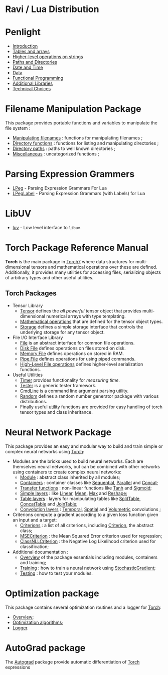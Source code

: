 # Ravi / Lua Distribution

<a name="penlight.dok"></a>
# Penlight #

 * [Introduction](pl01-introduction.md)
 * [Tables and arrays](pl02-arrays.md) 
 * [Higher-level operations on strings](pl03-strings.md) 
 * [Paths and Directories](pl04-paths.md) 
 * [Date and Time](pl05-dates.md) 
 * [Data](pl06-data.md)
 * [Functional Programming](pl07-functional.md) 
 * [Additional Libraries](pl08-additional.md) 
 * [Technical Choices](pl09-discussion.md) 

<a name="paths.dok"></a>
# Filename Manipulation Package #

This package provides portable functions and variables to manipulate the file system :
 
  * [Manipulating filenames](paths-filenames.md) : functions for manipulating filenames ;
  * [Directory functions](paths-dirfunctions.md) : functions for listing and manipulating directories ;
  * [Directory paths](paths-dirpaths.md) : paths to well known directories ;
  * [Miscellaneous](paths-misc.md) : uncategorized functions ;

<a name="lpeglabel.dok"></a>
# Parsing Expression Grammers #

 * [LPeg](lpeg.md) - Parsing Expression Grammars For Lua
 * [LPegLabel](lpeglabel.md) - Parsing Expression Grammars (with Labels) for Lua 

<a name="luv.dok"></a>
# LibUV #

* [luv](luv.md) - Low level interface to `libuv`

<a name="torch.reference.dok"></a>
# Torch Package Reference Manual #

__Torch__ is the main package in [Torch7](http://torch.ch) where data
structures for multi-dimensional tensors and mathematical operations
over these are defined. Additionally, it provides many utilities for
accessing files, serializing objects of arbitrary types and other
useful utilities.

<a name="torch.reference.dok"></a>
## Torch Packages ##

  * Tensor Library
    * [Tensor](t7tensor.md) defines the _all powerful_ tensor object that provides multi-dimensional numerical arrays with type templating.
    * [Mathematical operations](t7maths.md) that are defined for the tensor object types.
    * [Storage](t7storage.md) defines a simple storage interface that controls the underlying storage for any tensor object.
  * File I/O Interface Library
    * [File](t7file.md) is an abstract interface for common file operations.
    * [Disk File](t7diskfile.md) defines operations on files stored on disk.
    * [Memory File](t7memoryfile.md) defines operations on stored in RAM.
    * [Pipe File](t7pipefile.md) defines operations for using piped commands.
    * [High-Level File operations](t7serialization.md) defines higher-level serialization functions.
  * Useful Utilities
    * [Timer](t7timer.md) provides functionality for _measuring time_.
    * [Tester](t7tester.md) is a generic tester framework.
    * [CmdLine](t7cmdline.md) is a command line argument parsing utility.
    * [Random](t7random.md) defines a random number generator package with various distributions.
    * Finally useful [utility](t7utility.md) functions are provided for easy handling of torch tensor types and class inheritance.


<a name="nn.dok"></a>
# Neural Network Package #

This package provides an easy and modular way to build and train simple or complex neural networks using [Torch](https://github.com/torch/torch7/blob/master/README.md):
  
  * Modules are the bricks used to build neural networks. Each are themselves neural networks, but can be combined with other networks using containers to create complex neural networks:
    * [Module](t7nnmodule.md#nn.Module) : abstract class inherited by all modules;
    * [Containers](t7nncontainers.md#nn.Containers) : container classes like [Sequential](t7nncontainers.md#nn.Sequential), [Parallel](t7nncontainers.md#nn.Parallel) and [Concat](t7nncontainers.md#nn.Concat);
    * [Transfer functions](t7nntransfer.md#nn.transfer.dok) : non-linear functions like [Tanh](t7nntransfer.md#nn.Tanh) and [Sigmoid](t7nntransfer.md#nn.Sigmoid);
    * [Simple layers](t7nnsimple.md#nn.simplelayers.dok) : like [Linear](t7nnsimple.md#nn.Linear), [Mean](t7nnsimple.md#nn.Mean), [Max](t7nnsimple.md#nn.Max) and [Reshape](t7nnsimple.md#nn.Reshape); 
    * [Table layers](t7nntable.md#nn.TableLayers) : layers for manipulating tables like [SplitTable](t7nntable.md#nn.SplitTable), [ConcatTable](t7nntable.md#nn.ConcatTable) and [JoinTable](t7nntable.md#nn.JoinTable);
    * [Convolution layers](t7nnconvolution.md#nn.convlayers.dok) : [Temporal](t7nnconvolution.md#nn.TemporalModules),  [Spatial](t7nnconvolution.md#nn.SpatialModules) and [Volumetric](t7nnconvolution.md#nn.VolumetricModules) convolutions ; 
  * Criterions compute a gradient according to a given loss function given an input and a target:
    * [Criterions](t7nncriterion.md#nn.Criterions) : a list of all criterions, including [Criterion](t7nncriterion.md#nn.Criterion), the abstract class;
    * [MSECriterion](t7nncriterion.md#nn.MSECriterion) : the Mean Squared Error criterion used for regression; 
    * [ClassNLLCriterion](t7nncriterion.md#nn.ClassNLLCriterion) : the Negative Log Likelihood criterion used for classification;
  * Additional documentation :
    * [Overview](t7nnoverview.md#nn.overview.dok) of the package essentials including modules, containers and training;
    * [Training](t7nntraining.md#nn.traningneuralnet.dok) : how to train a neural network using [StochasticGradient](t7nntraining.md#nn.StochasticGradient);
    * [Testing](t7nntesting.md) : how to test your modules.

<a name='optim.dok'></a>
# Optimization package

This package contains several optimization routines and a logger for [Torch](https://github.com/dibyendumajumdar/ravi-torch7):

 * [Overview](t7optimintro.md);
 * [Optimization algorithms](t7optimalgos.md);
 * [Logger](t7optimlogger.md).

<a name="autograd.dok"></a>
# AutoGrad package #

The [Autograd](t7autograd.md) package provide automatic differentiation of [Torch](https://github.com/dibyendumajumdar/ravi-torch7) expressions
